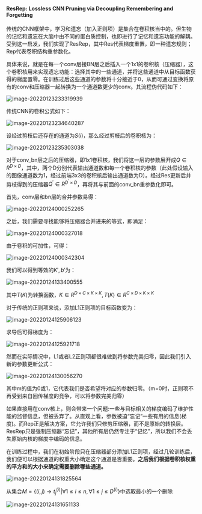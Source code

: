#### ResRep: Lossless CNN Pruning via Decoupling Remembering and Forgetting

传统的CNN框架中，学习和遗忘（加入正则项）是集合在卷积核当中的。但生物的记忆和遗忘在大脑中由不同的蛋白质控制，也即进行了记忆和遗忘功能的解耦。受到这一启发，我们实现了ResRep，其中Res代表梯度重置，即一种遗忘规则；Rep代表卷积结构重参数化。

具体来说，就是在每一个conv层接BN层之后插入一个1x1的卷积核（压缩器），这个卷积核用来实现遗忘功能：选择其中的一些通道，并将这些通道中从目标函数获得的梯度置零。在训练过后这些通道的参数将十分接近于0，从而可通过变换将原有的conv和压缩器一起转换为一个通道数更少的conv。其流程伪代码如下：

![image-20220123233319939](C:\Users\dyh20200207\AppData\Roaming\Typora\typora-user-images\image-20220123233319939.png)

传统CNN的卷积公式如下：

![image-20220123234640287](C:\Users\dyh20200207\AppData\Roaming\Typora\typora-user-images\image-20220123234640287.png)

设经过剪枝后还存在的通道为$S(i)$，那么经过剪枝后的卷积核为：

![image-20220123235303038](C:\Users\dyh20200207\AppData\Roaming\Typora\typora-user-images\image-20220123235303038.png)

对于conv_bn层之后的压缩器，即1x1卷积核，我们将这一层的参数展开成$Q\in R^{D\times D}$，其中，两个D分别代表输出通道数和每一个卷积核的参数（此处假设输入的图像通道数为1，经过前端3x3的卷积核后输出通道数为D）。经过Res更新后并剪枝得到的压缩器$Q^{'}\in R^{D^{'}\times D}$，再将其与前面的conv_bn重参数化即可。

首先，conv层和bn层的合并参数易得：

![image-20220124000252265](C:\Users\dyh20200207\AppData\Roaming\Typora\typora-user-images\image-20220124000252265.png)

之后，我们需要寻找能够将压缩器合并进来的等式，即满足：

![image-20220124000327018](C:\Users\dyh20200207\AppData\Roaming\Typora\typora-user-images\image-20220124000327018.png)

由于卷积的可加性，可得：

![image-20220124000342304](C:\Users\dyh20200207\AppData\Roaming\Typora\typora-user-images\image-20220124000342304.png)

我们可以得到等效的$K{'},b{'}$为：

![image-20220124133400555](C:\Users\dyh20200207\AppData\Roaming\Typora\typora-user-images\image-20220124133400555.png)

其中$T(K)$为转换函数，$K\in R^{D\times C\times K\times K},T(K)\in R^{C\times D\times K\times K}$

对于传统的正则项来说，添加L1正则项的目标函数变为：

![image-20220124125906123](C:\Users\dyh20200207\AppData\Roaming\Typora\typora-user-images\image-20220124125906123.png)

求导后可得梯度为：

![image-20220124125921718](C:\Users\dyh20200207\AppData\Roaming\Typora\typora-user-images\image-20220124125921718.png)

然而在实际情况中，L1或者L2正则项都很难做到将参数完美归零，因此我们引入新的参数更新公式：

![image-20220124130056270](C:\Users\dyh20200207\AppData\Roaming\Typora\typora-user-images\image-20220124130056270.png)

其中m的值为0或1，它代表我们是否希望将对应的参数归零。（m=0时，正则项不再受到来自回传梯度的竞争，可以将参数完美归零）

如果直接用在conv核上，则会带来一个问题:一些与目标相关的梯度编码了维护性能的监督信息，但被丢弃了。从直观上看，参数被迫“忘记”一些有用的信息(梯度)。而Rep正是解决方案，它允许我们只修剪压缩器，而不是原始的转换层。ResRep只是强制压缩器“忘记”，其他所有层仍然专注于“记忆”，所以我们不会丢失原始内核的梯度中编码的信息。

在训练过程中，我们在初始阶段只在压缩器部分添加L1正则项，经过几轮训练后，我们便可以根据通道的权重大小确定这个通道是否重要。**之后我们根据卷积核权重的平方和的大小来确定需要删除哪些通道。**

![image-20220124131825564](C:\Users\dyh20200207\AppData\Roaming\Typora\typora-user-images\image-20220124131825564.png)

从集合$M = \{(i,j)\to t^{(i)}_j|\forall 1\leq i \leq n,\forall 1\leq j\leq D^{(i)}\}$中选取最小的一个删除

![image-20220124131651133](C:\Users\dyh20200207\AppData\Roaming\Typora\typora-user-images\image-20220124131651133.png)